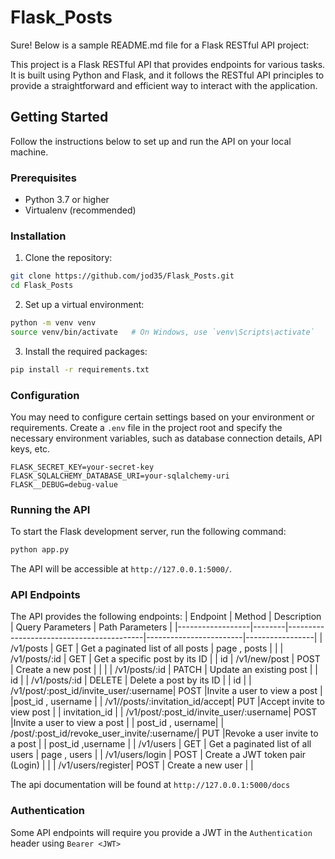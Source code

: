 # Flask_Posts
Sure! Below is a sample README.md file for a Flask RESTful API project:

This project is a Flask RESTful API that provides endpoints for various tasks. It is built using Python and Flask, and it follows the RESTful API principles to provide a straightforward and efficient way to interact with the application.

## Getting Started

Follow the instructions below to set up and run the API on your local machine.

### Prerequisites

- Python 3.7 or higher
- Virtualenv (recommended)

### Installation

1. Clone the repository:

```bash
git clone https://github.com/jod35/Flask_Posts.git
cd Flask_Posts
```

2. Set up a virtual environment:

```bash
python -m venv venv
source venv/bin/activate   # On Windows, use `venv\Scripts\activate`
```

3. Install the required packages:

```bash
pip install -r requirements.txt
```

### Configuration

You may need to configure certain settings based on your environment or requirements. Create a `.env` file in the project root and specify the necessary environment variables, such as database connection details, API keys, etc.

```plaintext
FLASK_SECRET_KEY=your-secret-key
FLASK_SQLALCHEMY_DATABASE_URI=your-sqlalchemy-uri
FLASK__DEBUG=debug-value

```

### Running the API

To start the Flask development server, run the following command:

```bash
python app.py
```

The API will be accessible at `http://127.0.0.1:5000/`.

### API Endpoints

The API provides the following endpoints:
| Endpoint         | Method | Description                              | Query Parameters       | Path Parameters | 
|------------------|--------|------------------------------------------|------------------------|-----------------|
| /v1/posts       | GET    | Get a paginated list of all posts        | page , posts      |                      |
| /v1/posts/:id   | GET    | Get a specific post by its ID            |                        | id
| /v1/new/post       | POST   | Create a new post                        |                        |        |
| /v1/posts/:id   | PATCH    | Update an existing post                |                        | id |
| /v1/posts/:id   | DELETE | Delete a post by its ID                  |                        | id |
| /v1/post/:post_id/invite_user/:username| POST |Invite a user to view a post |                |post_id , username |
| /v1//posts/:invitation_id/accept| PUT |Accept invite to view post |                | invitation_id |
| /v1/post/:post_id/invite_user/:username| POST |Invite a user to view a post |                | post_id , username|
| /post/:post_id/revoke_user_invite/:username/| PUT |Revoke a user invite to a post |                | post_id ,username |
| /v1/users       | GET    | Get a paginated list of all users                  |   page , users           |
| /v1/users/login   | POST | Create a JWT token pair (Login)          |                         |
| /v1/users/register| POST   | Create a new user                      |                        |


The api documentation will be found at `http://127.0.0.1:5000/docs`

### Authentication

Some API endpoints will require you provide a JWT in the ```Authentication``` header using ```Bearer <JWT>```

